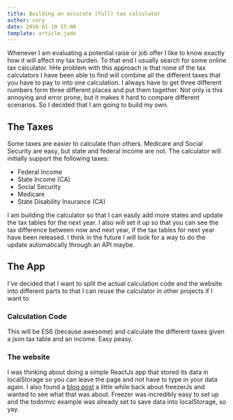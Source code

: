 ```yaml
---
title: Building an accurate (full) tax calculator
author: cory
date: 2016-01-10 15:00
template: article.jade
---
```


Whenever I am evaluating a potential raise or job offer I like to know exactly how it will affect my tax burden. To that end I usually search for some online tax calculator. hHe problem with this approach is that none of the tax calculators I have been able to find will combine all the different taxes that you have to pay to into one calculation. I always have to get three different numbers form three different places and put them together. Not only is this annoying and error prone, but it makes it hard to compare different scenarios. So I decided that I am going to build my own.

<span class="more"></span>

The Taxes
---------

Some taxes are easier to calculate than others. Medicare and Social Security are easy, but state and federal income are not. The calculator will initially support the following taxes:

*  Federal Income
*  State Income (CA)
*  Social Security
*  Medicare
*  State Disability Insurance (CA)

I am building the calculator so that I can easily add more states and update the tax tables for the next year. I also will set it up so that you can see the tax difference between now and next year, if the tax tables for next year have been released. I think in the future I will look for a way to do the update automatically through an API maybe.

The App
-------

I've decided that I want to split the actual calculation code and the website into different parts to that I can reuse the calculator in other projects if I want to.

### Calculation Code

This will be ES6 (because awesome) and calculate the different taxes given a json tax table and an income. Easy peasy.

### The website

I was thinking about doing a simple ReactJs app that stored its data in localStorage so you can leave the page and not have to type in your data again. I also found a [blog post](https://medium.com/@arqex/react-the-simple-way-cabdf1f42f12#.2fyg7o3s2) a little while back about freezerJs and wanted to see what that was about. Freezer was incredibly easy to set up and the todomvc example was already set to save data into localStorage, so yay. 